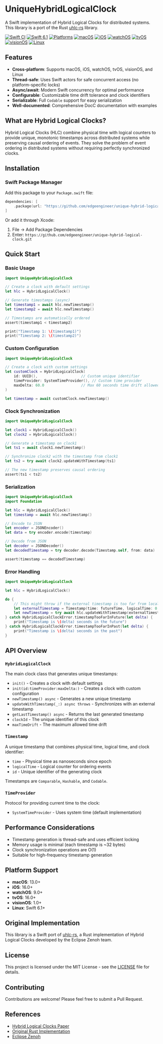 # UniqueHybridLogicalClock

A Swift implementation of Hybrid Logical Clocks for distributed systems. This library is a port of the Rust [uhlc-rs](https://github.com/atolab/uhlc-rs) library.

[![Swift CI](https://github.com/edgeengineer/unique-hybrid-logical-clock/workflows/Swift%20CI/badge.svg)](https://github.com/edgeengineer/unique-hybrid-logical-clock/actions)
[![Swift 6.1](https://img.shields.io/badge/Swift-6.1-orange.svg)](https://swift.org)
[![Platforms](https://img.shields.io/badge/platforms-macOS%20%7C%20iOS%20%7C%20watchOS%20%7C%20tvOS%20%7C%20visionOS%20%7C%20Linux-lightgrey.svg)](https://swift.org)
[![macOS](https://img.shields.io/badge/macOS-13.0+-blue.svg)](https://developer.apple.com/macos/)
[![iOS](https://img.shields.io/badge/iOS-16.0+-blue.svg)](https://developer.apple.com/ios/)
[![watchOS](https://img.shields.io/badge/watchOS-9.0+-blue.svg)](https://developer.apple.com/watchos/)
[![tvOS](https://img.shields.io/badge/tvOS-16.0+-blue.svg)](https://developer.apple.com/tvos/)
[![visionOS](https://img.shields.io/badge/visionOS-1.0+-blue.svg)](https://developer.apple.com/visionos/)
[![Linux](https://img.shields.io/badge/Linux-Swift%206.1-red.svg)](https://swift.org)

## Features

- **Cross-platform**: Supports macOS, iOS, watchOS, tvOS, visionOS, and Linux
- **Thread-safe**: Uses Swift actors for safe concurrent access (no platform-specific locks)
- **Async/await**: Modern Swift concurrency for optimal performance
- **Configurable**: Customizable time drift tolerance and clock identifiers
- **Serializable**: Full `Codable` support for easy serialization
- **Well-documented**: Comprehensive DocC documentation with examples

## What are Hybrid Logical Clocks?

Hybrid Logical Clocks (HLC) combine physical time with logical counters to provide unique, monotonic timestamps across distributed systems while preserving causal ordering of events. They solve the problem of event ordering in distributed systems without requiring perfectly synchronized clocks.

## Installation

### Swift Package Manager

Add this package to your `Package.swift` file:

```swift
dependencies: [
    .package(url: "https://github.com/edgeengineer/unique-hybrid-logical-clock.git", from: "1.0.0")
]
```

Or add it through Xcode:
1. File → Add Package Dependencies
2. Enter: `https://github.com/edgeengineer/unique-hybrid-logical-clock.git`

## Quick Start

### Basic Usage

```swift
import UniqueHybridLogicalClock

// Create a clock with default settings
let hlc = HybridLogicalClock()

// Generate timestamps (async)
let timestamp1 = await hlc.newTimestamp()
let timestamp2 = await hlc.newTimestamp()

// Timestamps are automatically ordered
assert(timestamp1 < timestamp2)

print("Timestamp 1: \(timestamp1)")
print("Timestamp 2: \(timestamp2)")
```

### Custom Configuration

```swift
import UniqueHybridLogicalClock

// Create a clock with custom settings
let customClock = HybridLogicalClock(
    id: UUID(),                    // Custom unique identifier
    timeProvider: SystemTimeProvider(), // Custom time provider
    maxDelta: 60.0                 // Max 60 seconds time drift allowed
)

let timestamp = await customClock.newTimestamp()
```

### Clock Synchronization

```swift
import UniqueHybridLogicalClock

let clock1 = HybridLogicalClock()
let clock2 = HybridLogicalClock()

// Generate a timestamp on clock1
let ts1 = await clock1.newTimestamp()

// Synchronize clock2 with the timestamp from clock1
let ts2 = try await clock2.updateWithTimestamp(ts1)

// The new timestamp preserves causal ordering
assert(ts1 < ts2)
```

### Serialization

```swift
import UniqueHybridLogicalClock
import Foundation

let hlc = HybridLogicalClock()
let timestamp = await hlc.newTimestamp()

// Encode to JSON
let encoder = JSONEncoder()
let data = try encoder.encode(timestamp)

// Decode from JSON
let decoder = JSONDecoder()
let decodedTimestamp = try decoder.decode(Timestamp.self, from: data)

assert(timestamp == decodedTimestamp)
```

### Error Handling

```swift
import UniqueHybridLogicalClock

let hlc = HybridLogicalClock()

do {
    // This might throw if the external timestamp is too far from local time
    let externalTimestamp = Timestamp(time: futureTime, logicalTime: 0, id: UUID())
    let newTimestamp = try await hlc.updateWithTimestamp(externalTimestamp)
} catch HybridLogicalClockError.timestampTooFarInFuture(let delta) {
    print("Timestamp is \(delta) seconds in the future")
} catch HybridLogicalClockError.timestampTooFarInPast(let delta) {
    print("Timestamp is \(delta) seconds in the past")
}
```

## API Overview

### `HybridLogicalClock`

The main clock class that generates unique timestamps:

- `init()` - Creates a clock with default settings
- `init(id:timeProvider:maxDelta:)` - Creates a clock with custom configuration
- `newTimestamp() async` - Generates a new unique timestamp
- `updateWithTimestamp(_:) async throws` - Synchronizes with an external timestamp
- `getLastTimestamp() async` - Returns the last generated timestamp
- `clockId` - The unique identifier of this clock
- `maxTimeDrift` - The maximum allowed time drift

### `Timestamp`

A unique timestamp that combines physical time, logical time, and clock identifier:

- `time` - Physical time as nanoseconds since epoch
- `logicalTime` - Logical counter for ordering events
- `id` - Unique identifier of the generating clock

Timestamps are `Comparable`, `Hashable`, and `Codable`.

### `TimeProvider`

Protocol for providing current time to the clock:

- `SystemTimeProvider` - Uses system time (default implementation)

## Performance Considerations

- Timestamp generation is thread-safe and uses efficient locking
- Memory usage is minimal (each timestamp is ~32 bytes)
- Clock synchronization operations are O(1)
- Suitable for high-frequency timestamp generation

## Platform Support

- **macOS**: 13.0+
- **iOS**: 16.0+
- **watchOS**: 9.0+
- **tvOS**: 16.0+
- **visionOS**: 1.0+
- **Linux**: Swift 6.1+

## Original Implementation

This library is a Swift port of [uhlc-rs](https://github.com/atolab/uhlc-rs), a Rust implementation of Hybrid Logical Clocks developed by the Eclipse Zenoh team.

## License

This project is licensed under the MIT License - see the [LICENSE](LICENSE) file for details.

## Contributing

Contributions are welcome! Please feel free to submit a Pull Request.

## References

- [Hybrid Logical Clocks Paper](https://cse.buffalo.edu/tech-reports/2014-04.pdf)
- [Original Rust Implementation](https://github.com/atolab/uhlc-rs)
- [Eclipse Zenoh](https://zenoh.io/)
